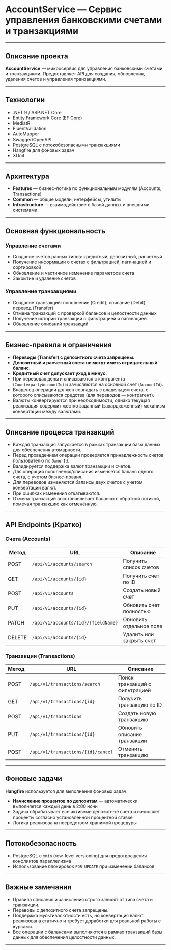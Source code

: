 # AccountService — Сервис управления банковскими счетами и транзакциями

---

## Описание проекта

**AccountService** — микросервис для управления банковскими счетами и транзакциями. Предоставляет API для создания, обновления, удаления счетов и управления транзакциями.

---

## Технологии

- .NET 9 / ASP.NET Core  
- Entity Framework Core (EF Core)  
- MediatR
- FluentValidation  
- AutoMapper  
- Swagger/OpenAPI  
- PostgreSQL с потокобезопасными транзакциями
- Hangfire для фоновых задач
- XUnit

---

## Архитектура

- **Features** — бизнес-логика по функциональным модулям (Accounts, Transactions)  
- **Common** — общие модели, интерфейсы, утилиты  
- **Infrastructure** — взаимодействие с базой данных и внешними системами  

---

## Основная функциональность

### Управление счетами

- Создание счетов разных типов: кредитный, депозитный, расчетный  
- Получение информации о счетах с фильтрацией, пагинацией и сортировкой  
- Обновление и частичное изменение параметров счета  
- Закрытие и удаление счетов

### Управление транзакциями

- Создание транзакций: пополнение (Credit), списание (Debit), перевод (Transfer)  
- Отмена транзакций с проверкой балансов и целостности данных  
- Получение истории транзакций с фильтрацией и пагинацией  
- Обновление описаний транзакций  

---

## Бизнес-правила и ограничения

- **Переводы (Transfer) с депозитного счета запрещены.**  
- **Депозитный и расчетный счета не могут иметь отрицательный баланс.**  
- **Кредитный счет допускает уход в минус.**  
- При переводах деньги списываются с контрагента (`CounterpartyAccountId`) и зачисляются на основной счет (`AccountId`).  
- Владелец операции должен совпадать с владельцем счета, с которого списываются средства (для переводов — контрагент).  
- Валюты конвертируются при необходимости, однако текущая реализация содержит жестко заданный (захардкоженный) механизм конвертации между валютами.  

---

## Описание процесса транзакций

- Каждая транзакция запускается в рамках транзакции базы данных для обеспечения атомарности.  
- Перед проведением операции проверяется принадлежность счетов пользователю по `OwnerId`.  
- Валидируется поддержка валют транзакции и счетов.  
- Для операций пополнения/списания изменяется баланс одного счета, с учетом бизнес-правил.  
- Для переводов изменяются балансы двух счетов с учетом конвертации валют.  
- При ошибках изменения откатываются.  
- Отмена транзакций восстанавливает балансы с обратной логикой, помечая транзакцию как отменённую.  

---

## API Endpoints (Кратко)

### Счета (Accounts)

| Метод  | URL                                 | Описание                 |
| ------ | ----------------------------------- | ------------------------ |
| POST    | `/api/v1/accounts/search`           | Получить список счетов   |
| GET    | `/api/v1/accounts/{id}`             | Получить счет по ID      |
| POST   | `/api/v1/accounts`                  | Создать новый счет       |
| PUT    | `/api/v1/accounts/{id}`             | Обновить счет полностью  |
| PATCH  | `/api/v1/accounts/{id}/{fieldName}` | Обновить отдельное поле  |
| DELETE | `/api/v1/accounts/{id}`             | Удалить или закрыть счет |


### Транзакции (Transactions)

| Метод | URL                                | Описание                       |
| ----- | ---------------------------------- | ------------------------------ |
| POST  | `/api/v1/transactions/search`      | Поиск транзакций с фильтрацией |
| GET   | `/api/v1/transactions/{id}`        | Получить транзакцию по ID      |
| POST  | `/api/v1/transactions`             | Создать новую транзакцию       |
| PUT   | `/api/v1/transactions/{id}`        | Обновить описание транзакции   |
| POST  | `/api/v1/transactions/{id}/cancel` | Отменить транзакцию            |


---

## Фоновые задачи

**Hangfire** используется для выполнения фоновых задач:
- **Начисление процентов по депозитам** — автоматически выполняется каждый день в 2:00 ночи
- Задача обрабатывает все активные депозитные счета и начисляет проценты согласно установленной процентной ставке
- Логика реализована посредством хранимой процедуры

---

## Потокобезопасность
- PostgreSQL с `xmin` (row-level versioning) для предотвращения конфликтов параллелизма  
- Использование блокировок `FOR UPDATE` при изменении балансов

---

## Важные замечания

- Правила списания и зачисления строго зависят от типа счета и транзакции.  
- Переводы с депозитного счета запрещены.  
- Поддержка мультивалютности есть, но конвертация валют реализована статично и требует доработки для реальной работы с курсами.  
- Все операции с балансами выполняются в рамках транзакций базы данных для обеспечения целостности данных.

---